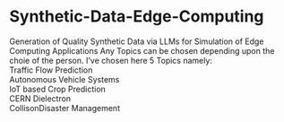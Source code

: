 # Synthetic-Data-Edge-Computing
Generation of Quality Synthetic Data via LLMs for Simulation of Edge Computing Applications
Any Topics can be chosen depending upon the choie of the person. I've chosen here 5 Topics namely:<br/>Traffic Flow Prediction<br/>Autonomous Vehicle Systems<br/>IoT based Crop Prediction<br/>CERN Dielectron<br/>CollisonDisaster Management
